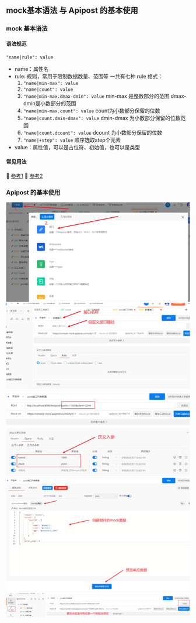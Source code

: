 ## mock基本语法 与 Apipost 的基本使用
### mock 基本语法
#### 语法规范
```
"name|rule": value
```
+ name：属性名
+ rule: 规则，常用于限制数据数量、范围等
   一共有七种 rule 格式：
   1. ```"name|min-max": value```
   2. ```"name|count": value```
   3. ```"name|min-max.dmax-dmin": value``` min-max 是整数部分的范围 dmax-dmin是小数部分的范围
   4. ```"name|min-max.count": value``` count为小数部分保留的位数
   5. ```"name|count.dmin-dmax": value``` dmin-dmax 为小数部分保留的位数范围
   6. ```"name|count.dcount": value``` dcount 为小数部分保留的位数
   7. ```"name|+step": value```  顺序选取step个元素
+ value：属性值，可以是占位符、初始值，也可以是类型  

#### 常见用法
:dash: [参考1](https://blog.csdn.net/agai25/article/details/115707461)
:dash: [参考2](https://blog.csdn.net/qq_37568942/article/details/111193826)

### Apipost 的基本使用
<img src="./../pictures/apipost/1.png">
<img src="./../pictures/apipost/2.png">
<img src="./../pictures/apipost/3.png">
<img src="./../pictures/apipost/4.png">
<img src="./../pictures/apipost/5.png">